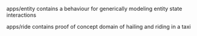 apps/entity contains a behaviour for generically modeling entity state interactions

apps/ride contains proof of concept domain of hailing and riding in a taxi
